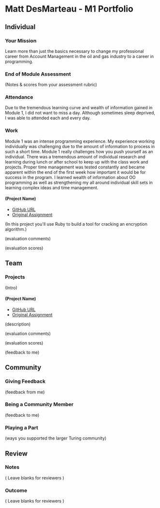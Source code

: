 # Matt DesMarteau - M1 Portfolio

## Individual

### Your Mission

Learn more than just the basics necessary to change my professional career from Account Management in the oil and gas industry to a career in programming.

### End of Module Assessment

(Notes & scores from your assessment rubric)

### Attendance

Due to the tremendous learning curve and wealth of information gained in Module 1, I did not want to miss a day.  Although sometimes sleep deprived, I  was able to attended each and every day.

### Work

Module 1 was an intense programming experience.  My experience working individually was challenging due to the amount of information to process in such a short time.  Module 1 really challenges how you push yourself as an individual.  There was a tremendous amount of individual research and learning during lunch or after school to keep up with the class work and projects.  Proper time management was tested constantly and became apparent within the end of the first week how important it would be for success in the program. I learned wealth of information about OO programming as well as strengthening my all around individual skill sets in learning complex ideas and time management.  


#### (Project Name)

* [GitHub URL](https://github.com/MDes41/Enigma)
* [Original Assignment](https://github.com/turingschool/curriculum/blob/b38606f60fd77e4bf64e6c33d922c90f3cdfa4dc/source/projects/enigma.markdown)

(In this project you'll use Ruby to build a tool for cracking an encryption algorithm.)

(evaluation comments)

(evaluation scores)

## Team

### Projects

(Intro)

#### (Project Name)

* [GitHub URL]()
* [Original Assignment]()

(description)

(evaluation comments)

(evaluation scores)

(feedback to me)

## Community

### Giving Feedback

(feedback from me)

### Being a Community Member

(feedback to me)

### Playing a Part

(ways you supported the larger Turing community)

## Review

### Notes

( Leave blanks for reviewers )

### Outcome

( Leave blanks for reviewers )
